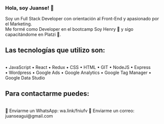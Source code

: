 ### Hola, soy Juanse! 👋

Soy un Full Stack Developer con orientación al Front-End y apasionado por el Marketing.
<br /> Me formé como Developer en el bootcamp Soy Henry 🚀 y sigo capacitándome en Platzi 💚. <br />

## Las tecnologías que utilizo son:
<br />
• JavaScript
• React
• Redux
• CSS
• HTML
• GIT
• NodeJS
• Express
<br />
• Wordpress
• Google Ads
• Google Analytics
• Google Tag Manager
• Google Data Studio
<br />


## Para contactarme puedes:
<br />
📲 Enviarme un WhatsApp: wa.link/fniufv
📩 Enviarme un correo: juanseagui@gmail.com
